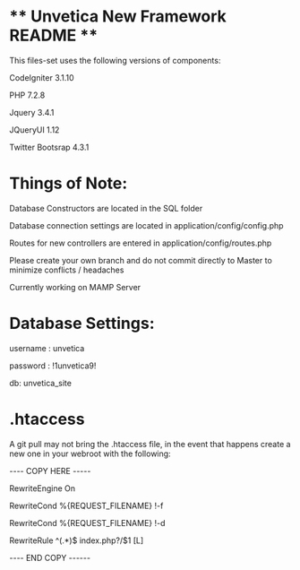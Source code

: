 ** Unvetica New Framework README **
===================================

This files-set uses the following versions of components:

CodeIgniter 3.1.10

PHP 7.2.8

Jquery 3.4.1

JQueryUI 1.12

Twitter Bootsrap 4.3.1


Things of Note:
===============

Database Constructors are located in the SQL folder

Database connection settings are located in application/config/config.php

Routes for new controllers are entered in application/config/routes.php

Please create your own branch and do not commit directly to Master to minimize conflicts / headaches

Currently working on MAMP Server


Database Settings:
==================

username : unvetica

password : !1unvetica9!

db: unvetica_site


.htaccess
=========

A git pull may not bring the .htaccess file, in the event that happens create a new one in your webroot with the following:

---- COPY HERE -----

RewriteEngine On

RewriteCond %{REQUEST_FILENAME} !-f

RewriteCond %{REQUEST_FILENAME} !-d

RewriteRule ^(.*)$ index.php?/$1 [L]


---- END COPY ------




